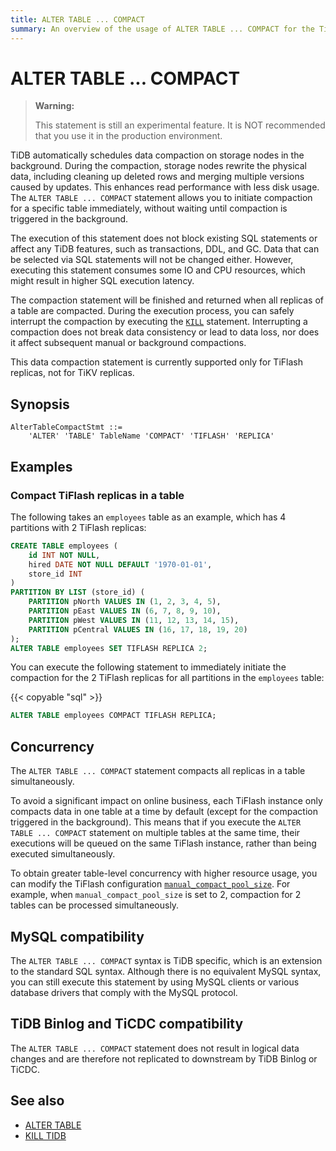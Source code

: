 ```yaml
---
title: ALTER TABLE ... COMPACT
summary: An overview of the usage of ALTER TABLE ... COMPACT for the TiDB database.
---
```


# ALTER TABLE ... COMPACT

> **Warning:**
>
> This statement is still an experimental feature. It is NOT recommended that you use it in the production environment.

TiDB automatically schedules data compaction on storage nodes in the background. During the compaction, storage nodes rewrite the physical data, including cleaning up deleted rows and merging multiple versions caused by updates. This enhances read performance with less disk usage. The `ALTER TABLE ... COMPACT` statement allows you to initiate compaction for a specific table immediately, without waiting until compaction is triggered in the background.

The execution of this statement does not block existing SQL statements or affect any TiDB features, such as transactions, DDL, and GC. Data that can be selected via SQL statements will not be changed either. However, executing this statement consumes some IO and CPU resources, which might result in higher SQL execution latency.

The compaction statement will be finished and returned when all replicas of a table are compacted. During the execution process, you can safely interrupt the compaction by executing the [`KILL`](/sql-statements/sql-statement-kill.md) statement. Interrupting a compaction does not break data consistency or lead to data loss, nor does it affect subsequent manual or background compactions.

This data compaction statement is currently supported only for TiFlash replicas, not for TiKV replicas.

## Synopsis

```ebnf+diagram
AlterTableCompactStmt ::=
    'ALTER' 'TABLE' TableName 'COMPACT' 'TIFLASH' 'REPLICA'
```

## Examples

### Compact TiFlash replicas in a table

The following takes an `employees` table as an example, which has 4 partitions with 2 TiFlash replicas:

```sql
CREATE TABLE employees (
    id INT NOT NULL,
    hired DATE NOT NULL DEFAULT '1970-01-01',
    store_id INT
)
PARTITION BY LIST (store_id) (
    PARTITION pNorth VALUES IN (1, 2, 3, 4, 5),
    PARTITION pEast VALUES IN (6, 7, 8, 9, 10),
    PARTITION pWest VALUES IN (11, 12, 13, 14, 15),
    PARTITION pCentral VALUES IN (16, 17, 18, 19, 20)
);
ALTER TABLE employees SET TIFLASH REPLICA 2;
```

You can execute the following statement to immediately initiate the compaction for the 2 TiFlash replicas for all partitions in the `employees` table:

{{< copyable "sql" >}}

```sql
ALTER TABLE employees COMPACT TIFLASH REPLICA;
```

## Concurrency

The `ALTER TABLE ... COMPACT` statement compacts all replicas in a table simultaneously.

To avoid a significant impact on online business, each TiFlash instance only compacts data in one table at a time by default (except for the compaction triggered in the background). This means that if you execute the `ALTER TABLE ... COMPACT` statement on multiple tables at the same time, their executions will be queued on the same TiFlash instance, rather than being executed simultaneously.

To obtain greater table-level concurrency with higher resource usage, you can modify the TiFlash configuration [`manual_compact_pool_size`](/tiflash/tiflash-configuration.md). For example, when `manual_compact_pool_size` is set to 2, compaction for 2 tables can be processed simultaneously.

## MySQL compatibility

The `ALTER TABLE ... COMPACT` syntax is TiDB specific, which is an extension to the standard SQL syntax. Although there is no equivalent MySQL syntax, you can still execute this statement by using MySQL clients or various database drivers that comply with the MySQL protocol.

## TiDB Binlog and TiCDC compatibility

The `ALTER TABLE ... COMPACT` statement does not result in logical data changes and are therefore not replicated to downstream by TiDB Binlog or TiCDC.

## See also

- [ALTER TABLE](/sql-statements/sql-statement-alter-table.md)
- [KILL TIDB](/sql-statements/sql-statement-kill.md)
